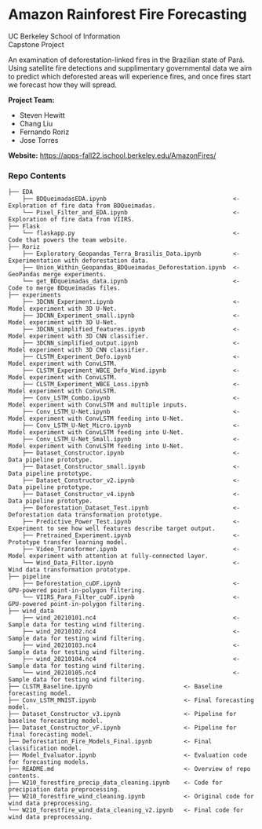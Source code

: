 # Amazon Rainforest Fire Forecasting

UC Berkeley School of Information<br>
Capstone Project<br>

<p>An examination of deforestation-linked fires in the Brazilian state of Pará. Using satellite fire detections and supplimentary governmental data we aim to predict which deforested areas will experience fires, and once fires start we forecast how they will spread.</p>

<section><b>Project Team:</b>
<ul><li>Steven Hewitt</li>
<li>Chang Liu</li>
<li>Fernando Roriz</li>
<li>Jose Torres</li></ul></section>

<b>Website:</b> https://apps-fall22.ischool.berkeley.edu/AmazonFires/ <br>

### Repo Contents
    ├── EDA
        ├── BDQueimadasEDA.ipynb                                    <- Exploration of fire data from BDQueimadas.
        └── Pixel_Filter_and_EDA.ipynb                              <- Exploration of fire data from VIIRS.
    ├── Flask
        └── flaskapp.py                                             <- Code that powers the team website.
    ├── Roriz
        ├── Exploratory_Geopandas_Terra_Brasilis_Data.ipynb         <- Experimentation with deforestation data.
        ├── Union_Within_Geopandas_BDQueimadas_Deforestation.ipynb  <- GeoPandas merge experiments.
        └── get_BDqueimadas_data.ipynb                              <- Code to merge BDqueimadas files.
    ├── experiments
        ├── 3DCNN_Experiment.ipynb                                  <- Model experiment with 3D U-Net.
        ├── 3DCNN_Experiment_small.ipynb                            <- Model experiment with 3D U-Net.
        ├── 3DCNN_simplified_features.ipynb                         <- Model experiment with 3D CNN classifier.
        ├── 3DCNN_simplified_output.ipynb                           <- Model experiment with 3D CNN classifier.
        ├── CLSTM_Experiment_Defo.ipynb                             <- Model experiment with ConvLSTM.
        ├── CLSTM_Experiment_WBCE_Defo_Wind.ipynb                   <- Model experiment with ConvLSTM.
        ├── CLSTM_Experiment_WBCE_Loss.ipynb                        <- Model experiment with ConvLSTM.
        ├── Conv_LSTM_Combo.ipynb                                   <- Model experiment with ConvLSTM and multiple inputs.
        ├── Conv_LSTM_U-Net.ipynb                                   <- Model experiment with ConvLSTM feeding into U-Net.
        ├── Conv_LSTM_U-Net_Micro.ipynb                             <- Model experiment with ConvLSTM feeding into U-Net.
        ├── Conv_LSTM_U-Net_Small.ipynb                             <- Model experiment with ConvLSTM feeding into U-Net.
        ├── Dataset_Constructor.ipynb                               <- Data pipeline prototype.
        ├── Dataset_Constructor_small.ipynb                         <- Data pipeline prototype.
        ├── Dataset_Constructor_v2.ipynb                            <- Data pipeline prototype.
        ├── Dataset_Constructor_v4.ipynb                            <- Data pipeline prototype.
        ├── Deforestation_Dataset_Test.ipynb                        <- Deforestation data transformation prototype.
        ├── Predictive_Power_Test.ipynb                             <- Experiment to see how well features describe target output.
        ├── Pretrained_Experiment.ipynb                             <- Prototype transfer learning model.
        ├── Video_Transformer.ipynb                                 <- Model experiment with attention at fully-connected layer.
        └── Wind_Data_Filter.ipynb                                  <- Wind data transformation prototype.
    ├── pipeline
        ├── Deforestation_cuDF.ipynb                                <- GPU-powered point-in-polygon filtering.
        └── VIIRS_Para_Filter_cuDF.ipynb                            <- GPU-powered point-in-polygon filtering.
    ├── wind_data
        ├── wind_20210101.nc4                                       <- Sample data for testing wind filtering.
        ├── wind_20210102.nc4                                       <- Sample data for testing wind filtering.
        ├── wind_20210103.nc4                                       <- Sample data for testing wind filtering.
        ├── wind_20210104.nc4                                       <- Sample data for testing wind filtering.
        └── wind_20210105.nc4                                       <- Sample data for testing wind filtering.
    ├── CLSTM_Baseline.ipynb                          <- Baseline forecasting model.
    ├── Conv_LSTM_MNIST.ipynb                         <- Final forecasting model.
    ├── Dataset_Constructor_v3.ipynb                  <- Pipeline for baseline forecasting model.
    ├── Dataset_Constructor_vF.ipynb                  <- Pipeline for final forecasting model.
    ├── Deforestation_Fire_Models_Final.ipynb         <- Final classification model.
    ├── Model_Evaluator.ipynb                         <- Evaluation code for forecasting models.
    ├── README.md                                     <- Overview of repo contents.
    ├── W210_forestfire_precip_data_cleaning.ipynb    <- Code for precipiation data preprocessing.
    ├── W210_forestfire_wind_cleaning.ipynb           <- Original code for wind data preprocessing.
    └── W210_forestfire_wind_data_cleaning_v2.ipynb   <- Final code for wind data preprocessing.
